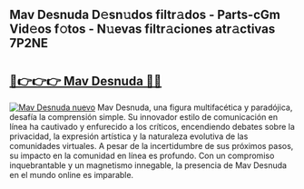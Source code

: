 ## Mav Desnuda D𝚎sn𝚞dos filtr𝚊dos - Parts-cGm Vid𝚎os f𝚘tos - N𝚞evas filtr𝚊ciones atr𝚊ctivas 7P2NE

# <h2><a href="http://mb71u2e.tromn.icu/?c=Mav+Desnuda">🔗👉👉👉 Mav Desnuda 🔗🔗</a></h2>

[![Mav Desnuda nuevo](https://i.imgur.com/pEAQMta.gif)](http://mb71u2e.tromn.icu/?c=Mav+Desnuda)
Mav Desnuda, una figura multifacética y paradójica, desafía la comprensión simple. Su innovador estilo de comunicación en línea ha cautivado y enfurecido a los críticos, encendiendo debates sobre la privacidad, la expresión artística y la naturaleza evolutiva de las comunidades virtuales. A pesar de la incertidumbre de sus próximos pasos, su impacto en la comunidad en línea es profundo. Con un compromiso inquebrantable y un magnetismo innegable, la presencia de Mav Desnuda en el mundo online es imparable.
